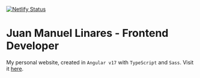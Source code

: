 [![Netlify Status](https://api.netlify.com/api/v1/badges/7aa8da6a-1630-49e0-b70d-f0e146fe2cec/deploy-status)](https://app.netlify.com/sites/juan-manuel-linares/deploys)

# Juan Manuel Linares - Frontend Developer
My personal website, created in `Angular v17` with `TypeScript` and `Sass`. Visit it [here](https://jmlinares2019.github.io/my-resume-2024/).
